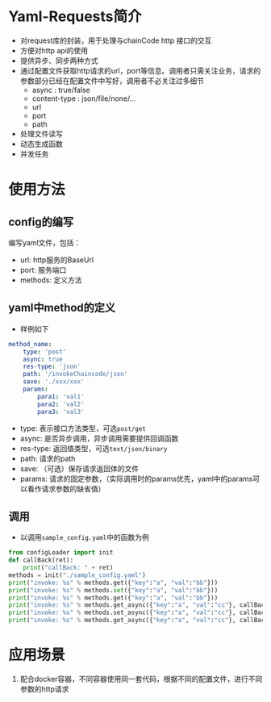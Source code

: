 # Yaml-Requests简介

- 对request库的封装，用于处理与chainCode http 接口的交互
- 方便对http api的使用
- 提供异步、同步两种方式
- 通过配置文件获取http请求的url，port等信息。调用者只需关注业务，请求的参数部分已经在配置文件中写好，调用者不必关注过多细节
    - async : true/false
    - content-type : json/file/none/...
    - url
    - port
    - path
- 处理文件读写
- 动态生成函数
- 并发任务

# 使用方法
## config的编写
编写yaml文件，包括：
- url: http服务的BaseUrl
- port: 服务端口
- methods: 定义方法

## yaml中method的定义
- 样例如下
```yaml
method_name:
    type: 'post'
    async: true
    res-type: 'json'
    path: '/invokeChaincode/json'
    save: './xxx/xxx'
    params:
        para1: 'val1'
        para2: 'val2'
        para3: 'val3'
```

- type: 表示接口方法类型，可选`post/get`
- async: 是否异步调用，异步调用需要提供回调函数
- res-type: 返回值类型，可选`text/json/binary`
- path: 请求的path
- save: （可选）保存请求返回体的文件
- params: 请求的固定参数，（实际调用时的params优先，yaml中的params可以看作请求参数的缺省值）

## 调用
- 以调用`sample_config.yaml`中的函数为例
```python
from configLoader import init
def callBack(ret):
    print("callBack: " + ret)
methods = init("./sample_config.yaml")
print("invoke: %s" % methods.get({"key":"a", "val":"bb"}))
print("invoke: %s" % methods.set({"key":"a", "val":"bb"}))
print("invoke: %s" % methods.get({"key":"a", "val":"bb"}))
print("invoke: %s" % methods.get_async({"key":"a", "val":"cc"}, callBack))
print("invoke: %s" % methods.set_async({"key":"a", "val":"cc"}, callBack))
print("invoke: %s" % methods.get_async({"key":"a", "val":"cc"}, callBack))
```

# 应用场景
1. 配合docker容器，不同容器使用同一套代码，根据不同的配置文件，进行不同参数的http请求